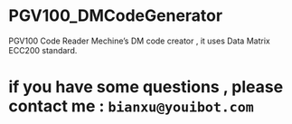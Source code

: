 # PGV100_DMCodeGenerator
PGV100 Code Reader Mechine’s DM code creator , it uses Data Matrix ECC200 standard.

# if you have some questions , please contact me : `bianxu@youibot.com`
